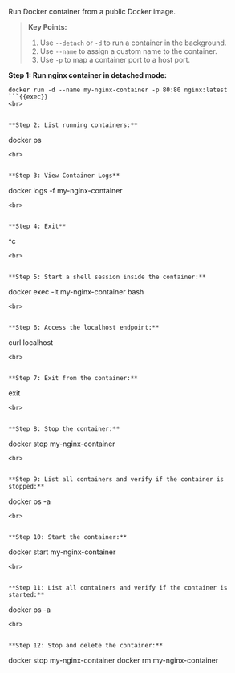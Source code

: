 Run Docker container from a public Docker image.

> **Key Points:**  
> 1. Use `--detach` or `-d` to run a container in the background.  
> 2. Use `--name` to assign a custom name to the container.  
> 3. Use `-p` to map a container port to a host port.


**Step 1: Run nginx container in detached mode:**

```
docker run -d --name my-nginx-container -p 80:80 nginx:latest
```{{exec}}
<br>


**Step 2: List running containers:**

```
docker ps
```{{exec}}
<br>


**Step 3: View Container Logs**

```
docker logs -f my-nginx-container
```{{exec}}
<br>


**Step 4: Exit**

```
^c
```{{exec interrupt}}
<br>


**Step 5: Start a shell session inside the container:**

```
docker exec -it my-nginx-container bash
```{{exec}}
<br>


**Step 6: Access the localhost endpoint:**

```
curl localhost
```{{exec}}
<br>


**Step 7: Exit from the container:**

```
exit
```{{exec}}
<br>


**Step 8: Stop the container:**

```
docker stop my-nginx-container
```{{exec}}
<br>


**Step 9: List all containers and verify if the container is stopped:**

```
docker ps -a
```{{exec}}
<br>


**Step 10: Start the container:**

```
docker start my-nginx-container
```{{exec}}
<br>


**Step 11: List all containers and verify if the container is started:**

```
docker ps -a
```{{exec}}
<br>


**Step 12: Stop and delete the container:**

```
docker stop my-nginx-container
docker rm my-nginx-container
```{{exec}}
